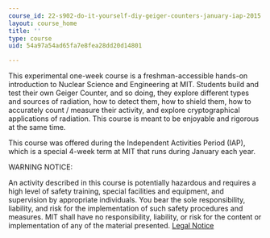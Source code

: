 ```yaml
---
course_id: 22-s902-do-it-yourself-diy-geiger-counters-january-iap-2015
layout: course_home
title: ''
type: course
uid: 54a97a54ad65fa7e8fea28dd20d14801

---
```

This experimental one-week course is a freshman-accessible hands-on introduction to Nuclear Science and Engineering at MIT. Students build and test their own Geiger Counter, and so doing, they explore different types and sources of radiation, how to detect them, how to shield them, how to accurately count / measure their activity, and explore cryptographical applications of radiation. This course is meant to be enjoyable and rigorous at the same time.

This course was offered during the Independent Activities Period (IAP), which is a special 4-week term at MIT that runs during January each year.

WARNING NOTICE:

An activity described in this course is potentially hazardous and requires a high level of safety training, special facilities and equipment, and supervision by appropriate individuals. You bear the sole responsibility, liability, and risk for the implementation of such safety procedures and measures. MIT shall have no responsibility, liability, or risk for the content or implementation of any of the material presented. [Legal Notice](/terms/)
